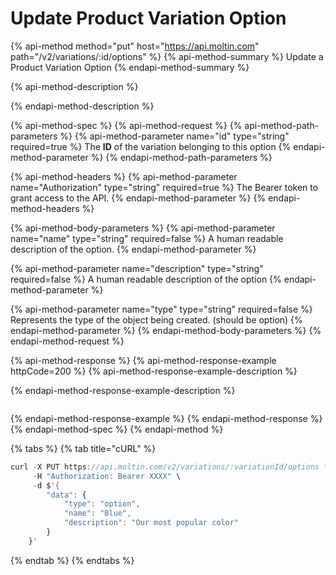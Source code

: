 # Update Product Variation Option

{% api-method method="put" host="https://api.moltin.com" path="/v2/variations/:id/options" %}
{% api-method-summary %}
Update a Product Variation Option
{% endapi-method-summary %}

{% api-method-description %}

{% endapi-method-description %}

{% api-method-spec %}
{% api-method-request %}
{% api-method-path-parameters %}
{% api-method-parameter name="id" type="string" required=true %}
The **ID** of the variation belonging to this option
{% endapi-method-parameter %}
{% endapi-method-path-parameters %}

{% api-method-headers %}
{% api-method-parameter name="Authorization" type="string" required=true %}
The Bearer token to grant access to the API.
{% endapi-method-parameter %}
{% endapi-method-headers %}

{% api-method-body-parameters %}
{% api-method-parameter name="name" type="string" required=false %}
A human readable description of the option.
{% endapi-method-parameter %}

{% api-method-parameter name="description" type="string" required=false %}
A human readable description of the option
{% endapi-method-parameter %}

{% api-method-parameter name="type" type="string" required=false %}
Represents the type of the object being created.  \(should be option\)
{% endapi-method-parameter %}
{% endapi-method-body-parameters %}
{% endapi-method-request %}

{% api-method-response %}
{% api-method-response-example httpCode=200 %}
{% api-method-response-example-description %}

{% endapi-method-response-example-description %}

```

```
{% endapi-method-response-example %}
{% endapi-method-response %}
{% endapi-method-spec %}
{% endapi-method %}

{% tabs %}
{% tab title="cURL" %}
```javascript
curl -X PUT https://api.moltin.com/v2/variations/:variationId/options \
     -H "Authorization: Bearer XXXX" \
     -d $'{
        "data": {
            "type": "option",
            "name": "Blue",
            "description": "Our most popular color"
        }
    }'
```
{% endtab %}
{% endtabs %}

